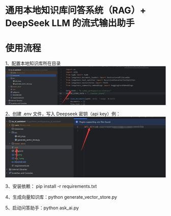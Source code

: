 # 通用本地知识库问答系统（RAG）+ DeepSeek LLM 的流式输出助手

# 使用流程

1、配置本地知识库所在目录
![img_1.png](resources/img_1.png)

2、创建 .env 文件，写入 Deepseek 密钥（api key）例：
![img_2.png](resources/img_2.png)

3、安装依赖： pip install -r requirements.txt

4、生成向量知识库：python generate_vector_store.py

5、启动问答助手：python ask_ai.py